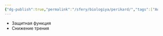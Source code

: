 ```yaml
---
{"dg-publish":true,"permalink":"/sfery/biologiya/perikard/","tags":["Анатомия"]}
---
```


- Защитная функция
- Снижение трения
